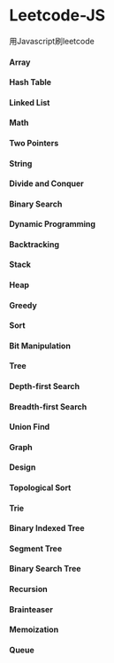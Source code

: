 # Leetcode-JS
用Javascript刷leetcode

#### Array
#### Hash Table
#### Linked List
#### Math
#### Two Pointers
#### String
#### Divide and Conquer
#### Binary Search
#### Dynamic Programming
#### Backtracking
#### Stack
#### Heap
#### Greedy
#### Sort
#### Bit Manipulation
#### Tree
#### Depth-first Search
#### Breadth-first Search
#### Union Find
#### Graph
#### Design
#### Topological Sort
#### Trie
#### Binary Indexed Tree
#### Segment Tree
#### Binary Search Tree
#### Recursion
#### Brainteaser
#### Memoization
#### Queue
